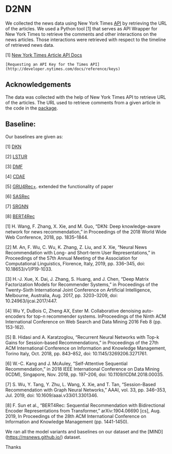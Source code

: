 # D2NN
We collected the news data using New York Times [API](https://developer.nytimes.com/) by retrieving the URL of the articles. We used a Python tool [1] that serves as API Wrapper for New York Times to retrieve the comments and other interactions on the news articles. Those interactions were retrieved with respect to the timeline of retrieved news data. 

[1] [New York Times Article API Docs](http://developer.nytimes.com/docs/read/article_search_api_v2)

    [Requesting an API Key for the Times API](http://developer.nytimes.com/docs/reference/keys)


## Acknowledgements
The data was collected with the help of New York Times API to retrieve URL of the articles.
The URL used to retrieve comments from a given article in the code in the [package](https://github.com/AashitaK/nyt-comments).

## Baseline:
Our baselines are given as:

[1] [DKN](https://github.com/hwwang55/DKN)

[2] [LSTUR](https://github.com/nvagus/mnexp)

[3] [DMF](https://github.com/RuidongZ/Deep_Matrix_Factorization_Models)

[4] [CDAE](https://github.com/henry0312/CDAE)

[5] [GRU4Rec+](https://github.com/hidasib/GRU4Rec). extended the functionality of paper

[6] [SASRec](https://github.com/kang205/SASRec)

[7] [SRGNN](https://github.com/userbehavioranalysis/SR-GNN_PyTorch-Geometric)

[8] [BERT4Rec](https://github.com/FeiSun/BERT4Rec)


[1]	H. Wang, F. Zhang, X. Xie, and M. Guo, “DKN: Deep knowledge-aware network for news recommendation,” in Proceedings of the 2018 World Wide Web Conference, 2018, pp. 1835–1844.

[2]	M. An, F. Wu, C. Wu, K. Zhang, Z. Liu, and X. Xie, “Neural News Recommendation with Long- and Short-term User Representations,” in Proceedings of the 57th Annual Meeting of the Association for Computational Linguistics, Florence, Italy, 2019, pp. 336–345, doi: 10.18653/v1/P19-1033.

[3]	H.-J. Xue, X. Dai, J. Zhang, S. Huang, and J. Chen, “Deep Matrix Factorization Models for Recommender Systems,” in Proceedings of the Twenty-Sixth International Joint Conference on Artificial Intelligence, Melbourne, Australia, Aug. 2017, pp. 3203–3209, doi: 10.24963/ijcai.2017/447.

[4]	Wu Y, DuBois C, Zheng AX, Ester M. Collaborative denoising auto-encoders for top-n recommender systems. InProceedings of the Ninth ACM International Conference on Web Search and Data Mining 2016 Feb 8 (pp. 153-162).

[5]	B. Hidasi and A. Karatzoglou, “Recurrent Neural Networks with Top-k Gains for Session-based Recommendations,” in Proceedings of the 27th ACM International Conference on Information and Knowledge Management, Torino Italy, Oct. 2018, pp. 843–852, doi: 10.1145/3269206.3271761.

[6]	W.-C. Kang and J. McAuley, “Self-Attentive Sequential Recommendation,” in 2018 IEEE International Conference on Data Mining (ICDM), Singapore, Nov. 2018, pp. 197–206, doi: 10.1109/ICDM.2018.00035.

[7]	S. Wu, Y. Tang, Y. Zhu, L. Wang, X. Xie, and T. Tan, “Session-Based Recommendation with Graph Neural Networks,” AAAI, vol. 33, pp. 346–353, Jul. 2019, doi: 10.1609/aaai.v33i01.3301346.

[8]	F. Sun et al., “BERT4Rec: Sequential Recommendation with Bidirectional Encoder Representations from Transformer,” arXiv:1904.06690 [cs], Aug. 2019, In Proceedings of the 28th ACM International Conference on Information and Knowledge Management (pp. 1441-1450).


We ran all the model variants and baselines on our dataset and the [MIND] (https://msnews.github.io/) dataset.

Thanks


